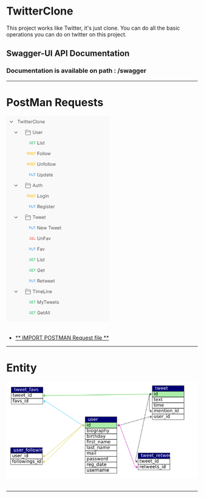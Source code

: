 # TwitterClone

This project works like Twitter, it's just clone. You can do all the basic operations you can do on twitter on this project.

## Swagger-UI API Documentation
### Documentation is available on path : /swagger

<hr>

# PostMan Requests

![Postman Requests](https://github.com/talhacgdem/TwitterClone/blob/master/assets/Postman.png) <br/>  <br/>


- [** IMPORT POSTMAN Request file **](https://github.com/talhacgdem/TwitterClone/blob/master/assets/TwitterClone.postman_collection.json)
<hr>

# Entity

![new_todo.png](https://github.com/talhacgdem/TwitterClone/blob/master/assets/entities.jpg) <br/>  <br/>

<hr>

